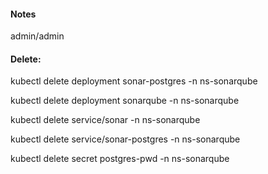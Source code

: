 #### Notes

admin/admin

#### Delete:

kubectl delete deployment sonar-postgres -n ns-sonarqube

kubectl delete deployment sonarqube -n ns-sonarqube

kubectl delete service/sonar -n ns-sonarqube

kubectl delete service/sonar-postgres -n ns-sonarqube

kubectl delete secret postgres-pwd -n ns-sonarqube

